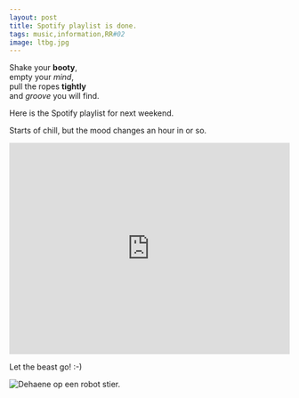 ```yaml
---
layout: post
title: Spotify playlist is done.
tags: music,information,RR#02
image: ltbg.jpg
---
```



Shake your **booty**,  
empty your *mind*,  
pull the ropes **tightly**  
and *groove* you will find. 

Here is the Spotify playlist for next weekend.  

Starts of chill, but the mood changes an hour in or so.


<iframe src="https://embed.spotify.com/?uri=spotify%3Auser%3Aroguerope%3Aplaylist%3A3u7td3fVwGfyV93urGEBLo" width="100%" height="380" frameborder="0" allowtransparency="true"></iframe>
  
Let the beast go! :-) 

![Dehaene op een robot stier.](http://i.imgur.com/yWFQa18.jpg)